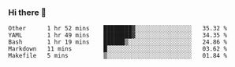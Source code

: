 ### Hi there 👋

<!--
**yeya24/yeya24** is a ✨ _special_ ✨ repository because its `README.md` (this file) appears on your GitHub profile.

Here are some ideas to get you started:

- 🔭 I’m currently working on ...
- 🌱 I’m currently learning ...
- 👯 I’m looking to collaborate on ...
- 🤔 I’m looking for help with ...
- 💬 Ask me about ...
- 📫 How to reach me: ...
- 😄 Pronouns: ...
- ⚡ Fun fact: ...
-->

<!--START_SECTION:waka-->
```text
Other      1 hr 52 mins    ████████▓░░░░░░░░░░░░░░░░   35.32 % 
YAML       1 hr 49 mins    ████████▓░░░░░░░░░░░░░░░░   34.35 % 
Bash       1 hr 19 mins    ██████▒░░░░░░░░░░░░░░░░░░   24.86 % 
Markdown   11 mins         █░░░░░░░░░░░░░░░░░░░░░░░░   03.62 % 
Makefile   5 mins          ▒░░░░░░░░░░░░░░░░░░░░░░░░   01.84 % 
```
<!--END_SECTION:waka-->
